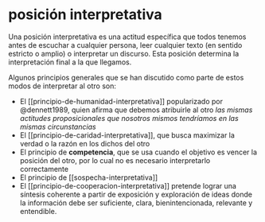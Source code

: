 # posición interpretativa
Una posición interpretativa es una actitud específica que todos tenemos antes de escuchar a cualquier persona, leer cualquier texto (en sentido estricto o amplio) o interpretar un discurso. Esta posición determina la interpretación final a la que llegamos.

Algunos principios generales que se han discutido como parte de estos modos de interpretar al otro son:

- El [[principio-de-humanidad-interpretativa]] popularizado por @dennett1989, quien afirma que debemos atribuirle al otro *las mismas actitudes proposicionales que nosotros mismos tendríamos en las mismas circunstancias*
- El [[principio-de-caridad-interpretativa]], que busca maximizar la verdad o la razón en los dichos del otro
- El principio de **competencia**, que se usa cuando el objetivo es vencer la posición del otro, por lo cual no es necesario interpretarlo correctamente
- El principio de [[sospecha-interpretativa]]
- El [[principio-de-cooperacion-interpretativa]] pretende lograr una síntesis coherente a partir de exposición y exploración de ideas donde la información debe ser suficiente, clara, bienintencionada, relevante y entendible.
